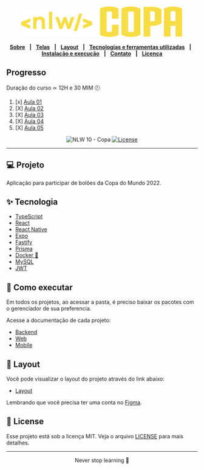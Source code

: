 <div align="center">
<p align="center">
  <img alt="NLW Copa" src="web/src/assets/logo.svg" />
</p>

[**Sobre**](#-sobre) &nbsp;&nbsp;**|**&nbsp;&nbsp;
[**Telas**](#-telas) &nbsp;&nbsp;**|**&nbsp;&nbsp;
[**Layout**](#-layout) &nbsp;&nbsp;**|**&nbsp;&nbsp;
[**Tecnologias e ferramentas utilizadas**](#-tecnologias-e-ferramentas-utilizadas) &nbsp;&nbsp;**|**&nbsp;&nbsp;
[**Instalação e execução**](#-instalação-e-execução) &nbsp;&nbsp;**|**&nbsp;&nbsp;
[**Contato**](#-contato) &nbsp;&nbsp;**|**&nbsp;&nbsp;
[**Licença**](#-licença)
</div>

## Progresso
Duração do curso ≃  12H e 30 MIM 🕗
1. [x] [Aula 01](aula01)
2. [X] [Aula 02](aula02)
3. [X] [Aula 03](aula03)
4. [X] [Aula 04](aula04)
5. [X] [Aula 05](aula05)


<p align="center">
  <img src="https://img.shields.io/static/v1?label=NLW&message=10&color=F7DD43&labelColor=202024" alt="NLW 10 - Copa" />
  <a href="LICENSE"><img  src="https://img.shields.io/static/v1?label=License&message=MIT&color=F7DD43&labelColor=202024" alt="License"></a>
</p>
<hr>

## 💻 Projeto

Aplicação para participar de bolões da Copa do Mundo 2022.

## ✨ Tecnologia

- [TypeScript](https://www.typescriptlang.org/)
- [React](https://reactjs.org/)
- [React Native](https://reactnative.dev/)
- [Expo](https://expo.dev/)
- [Fastify](https://www.fastify.io/)
- [Prisma](https://www.prisma.io/)
- [Docker 🐳](https://www.docker.com/)
- [MySQL](https://www.mysql.com/)
- [JWT](https://jwt.io/)

## 🚀 Como executar

Em todos os projetos, ao acessar a pasta, é preciso baixar os pacotes com o gerenciador de sua preferencia.

Acesse a documentação de cada projeto:

- [Backend](./server/README.md)
- [Web](./web/README.md)
- [Mobile](./mobile-copa/README.md)

## 🔖 Layout

Você pode visualizar o layout do projeto através do link abaixo:

- [Layout](https://www.figma.com/file/ch3jTNppSKzmNnOQvzaKXj/Bol%C3%A3o-da-Copa-(Community)?node-id=0%3A1&t=0smefDV6IVOqWyFW-1)

Lembrando que você precisa ter uma conta no [Figma](http://figma.com/).

## 📝 License

Esse projeto está sob a licença MIT. Veja o arquivo [LICENSE](LICENSE) para mais detalhes.

---

<p align="center">
  Never stop learning 🚀
</p>

